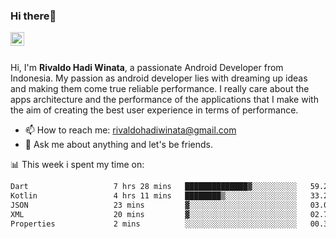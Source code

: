 ### Hi there👋
<a href="https://www.linkedin.com/in/rivaldohadiwinata/">
  <img align="left" alt="Rivaldo's LinkedIN" width="22px" src="https://upload.wikimedia.org/wikipedia/commons/8/81/LinkedIn_icon.svg" />
</a>

<br/>
<br/>

Hi, I'm **Rivaldo Hadi Winata**, a passionate Android Developer from Indonesia. 
My passion as android developer lies with dreaming up ideas and making them come true reliable performance. 
I really care about the apps architecture and the performance of the applications that I make with the aim of creating the best user experience in terms of performance.

- 📫 How to reach me: [rivaldohadiwinata@gmail.com](mailto:rivaldohadiwinata@gmail.com)
- 💬 Ask me about anything and let's be friends.

📊 This week i spent my time on:


<!--START_SECTION:waka-->

```txt
Dart                   7 hrs 28 mins   ██████████████▓░░░░░░░░░░   59.28 %
Kotlin                 4 hrs 11 mins   ████████▒░░░░░░░░░░░░░░░░   33.26 %
JSON                   23 mins         ▓░░░░░░░░░░░░░░░░░░░░░░░░   03.04 %
XML                    20 mins         ▓░░░░░░░░░░░░░░░░░░░░░░░░   02.71 %
Properties             2 mins          ░░░░░░░░░░░░░░░░░░░░░░░░░   00.39 %
```

<!--END_SECTION:waka-->


<!--- 🔭 I’m currently working on Management Order Depot Acun -->

<!--
**rivaldotjioe/rivaldotjioe** is a ✨ _special_ ✨ repository because its `README.md` (this file) appears on your GitHub profile.

Here are some ideas to get you started:

- 🔭 I’m currently working on ...
- 🌱 I’m currently learning ...
- 👯 I’m looking to collaborate on ...
- 🤔 I’m looking for help with ...
- 💬 Ask me about ...
- 📫 How to reach me: ...
- 😄 Pronouns: ...
- ⚡ Fun fact: ...
-->
